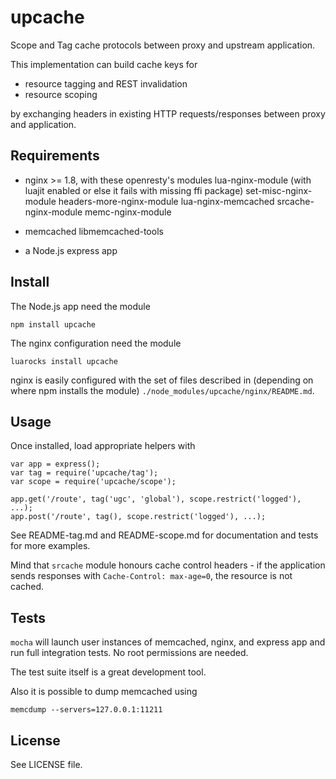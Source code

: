 upcache
=======

Scope and Tag cache protocols between proxy and upstream application.

This implementation can build cache keys for
- resource tagging and REST invalidation
- resource scoping

by exchanging headers in existing HTTP requests/responses between proxy and application.


Requirements
------------

- nginx >= 1.8, with these openresty's modules
  lua-nginx-module (with luajit enabled or else it fails with missing ffi package)
  set-misc-nginx-module
  headers-more-nginx-module
  lua-nginx-memcached
  srcache-nginx-module
  memc-nginx-module

- memcached
  libmemcached-tools

- a Node.js express app


Install
-------

The Node.js app need the module
```
npm install upcache
```

The nginx configuration need the module
```
luarocks install upcache
```

nginx is easily configured with the set of files described in (depending on
where npm installs the module) `./node_modules/upcache/nginx/README.md`.


Usage
-----

Once installed, load appropriate helpers with

```
var app = express();
var tag = require('upcache/tag');
var scope = require('upcache/scope');

app.get('/route', tag('ugc', 'global'), scope.restrict('logged'), ...);
app.post('/route', tag(), scope.restrict('logged'), ...);

```

See README-tag.md and README-scope.md for documentation and tests for more examples.

Mind that `srcache` module honours cache control headers - if the application
sends responses with `Cache-Control: max-age=0`, the resource is not cached.


Tests
-----

`mocha` will launch user instances of memcached, nginx, and express app and run
full integration tests. No root permissions are needed.

The test suite itself is a great development tool.

Also it is possible to dump memcached using
```
memcdump --servers=127.0.0.1:11211
```


License
-------

See LICENSE file.

